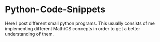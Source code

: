 # Python-Code-Snippets
Here I post different small python programs. This usually consists of me implementing different Math/CS concepts in order to get a better understanding of them.

